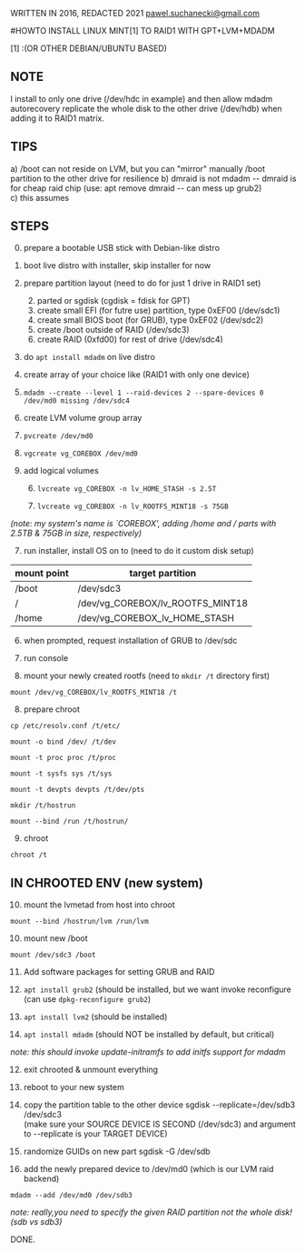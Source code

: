 WRITTEN IN 2016, REDACTED 2021
pawel.suchanecki@gmail.com


#HOWTO INSTALL LINUX MINT[1] TO RAID1 WITH GPT+LVM+MDADM

[1] :(OR OTHER DEBIAN/UBUNTU BASED)

NOTE
---
I install to only one drive (/dev/hdc in example) and then allow mdadm autorecovery replicate the whole disk to the other drive (/dev/hdb) when adding it to RAID1 matrix.

TIPS
--- 
a) /boot can not reside on LVM, but you can "mirror" manually /boot partition to the other drive for resilience
b) dmraid is not mdadm -- dmraid is for cheap raid chip (use: apt remove dmraid -- can mess up grub2)  
c) this assumes


STEPS
---
0. prepare a bootable USB stick with Debian-like distro

1. boot live distro with installer, skip installer for now

2. prepare partition layout (need to do for just 1 drive in RAID1 set)

   2. parted or sgdisk (cgdisk = fdisk for GPT)
   2. create small EFI (for futre use) partition, type 0xEF00 (/dev/sdc1)
   2. create small BIOS boot (for GRUB), type 0xEF02 (/dev/sdc2)
   2. create /boot outside of RAID (/dev/sdc3)
   2. create RAID (0xfd00) for rest of drive (/dev/sdc4)

3. do `apt install mdadm` on live distro

4. create array of your choice like (RAID1 with only one device)

  4. `mdadm --create --level 1 --raid-devices 2 --spare-devices 0 /dev/md0 missing /dev/sdc4`

5. create LVM volume group array

  5. `pvcreate /dev/md0`

  5. `vgcreate vg_COREBOX /dev/md0`

6. add logical volumes 

   6. `lvcreate vg_COREBOX -n lv_HOME_STASH -s 2.5T`

   6. `lvcreate vg_COREBOX -n lv_ROOTFS_MINT18 -s 75GB`

*(note: my system's name is `COREBOX', adding /home and / parts with 2.5TB & 75GB in size, respectively)*

7. run installer, install OS on to (need to do it custom disk setup)

mount point | target partition 
------------|--------------------
/boot | /dev/sdc3
/ | /dev/vg_COREBOX/lv_ROOTFS_MINT18
/home | /dev/vg_COREBOX_lv_HOME_STASH

6. when prompted, request installation of GRUB to /dev/sdc

7. run console

8. mount your newly created rootfs (need to `mkdir /t` directory first)

`mount /dev/vg_COREBOX/lv_ROOTFS_MINT18 /t`

8. prepare chroot

`cp /etc/resolv.conf /t/etc/`

`mount -o bind /dev/ /t/dev`

`mount -t proc proc /t/proc`

`mount -t sysfs sys /t/sys`

`mount -t devpts devpts /t/dev/pts`

`mkdir /t/hostrun`

`mount --bind /run /t/hostrun/`

9. chroot

`chroot /t`

IN CHROOTED ENV (new system)
---

10. mount the lvmetad from host into chroot

`mount --bind /hostrun/lvm /run/lvm`

10. mount new /boot

`mount /dev/sdc3 /boot`

11. Add software packages for setting GRUB and RAID 
  
   11. `apt install grub2` (should be installed, but we want invoke reconfigure (can use `dpkg-reconfigure grub2`)
   11. `apt install lvm2` (should be installed)
   11. `apt install mdadm` (should NOT be installed by default, but critical)

   *note: this should invoke update-initramfs to add initfs support for mdadm*

12. exit chrooted & unmount everything

13. reboot to your new system

14. copy the partition table to the other device
sgdisk --replicate=/dev/sdb3 /dev/sdc3  
(make sure your SOURCE DEVICE IS SECOND (/dev/sdc3) and argument to --replicate is your TARGET DEVICE)

15. randomize GUIDs on new part
sgdisk -G /dev/sdb

16. add the newly prepared device to /dev/md0 (which is our LVM raid backend)

`mdadm --add /dev/md0 /dev/sdb3`

*note: really,you need to specify the given RAID partition not the whole disk! (sdb vs sdb3)*

DONE.
